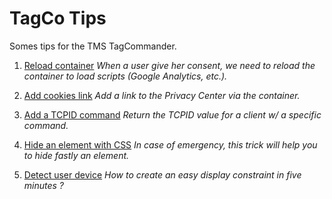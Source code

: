 # TagCo Tips
Somes tips for the TMS TagCommander.

1) [Reload container](reload-container.md)
*When a user give her consent, we need to reload the container to load scripts (Google Analytics, etc.).*

2) [Add cookies link](add-cookies-link.md)
*Add a link to the Privacy Center via the container.*

3) [Add a TCPID command](tcpid-command.md)
*Return the TCPID value for a client w/ a specific command.*

4) [Hide an element with CSS](hide-element-css.md)
*In case of emergency, this trick will help you to hide fastly an element.*

5) [Detect user device](detect-user-device.md)
*How to create an easy display constraint in five minutes ?*